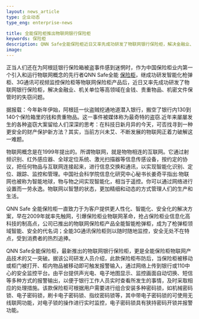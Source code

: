 ```yaml
---
layout: news_article
type: 企业动态
type_eng: enterprise-news

title: 全能保险柜推出物联网银行保险柜
keywords: 保险柜
description: QNN Safe全能保险柜近日又率先成功研发了物联网银行保险柜，解决金融业、机关单位等高领域在金钱、贵重物品、机密文件保管时的失窃问题。
image: 
---
```

正当人们还在为阿根廷银行保险箱被盗事件感到迷惘时，作为中国保险柜业内第一个引入和运行物联网概念的先行者QNN Safe全能 [保险柜](http://www.qnn.com.cn/)，继成功研发智能化枪弹柜、3G通讯可视频监控保险柜等物联网保险柜产品后，近日又率先成功研发了物联网银行保险柜，解决金融业、机关单位等高领域在金钱、贵重物品、机密文件保管时的失窃问题。

据报载：今年新年伊始，阿根廷一伙盗贼挖通地道潜入银行，搬空了银行内130到140个保险箱里的钱和贵重物品。这一事件被媒体称为最奇特的盗窃.近年来屡屡发生的各种盗窃大案留给人们深深的思考：在科技日新月异的今天，可否找寻到一种更安全的财产保护新方法？其实，当前方兴未艾、不断发展的物联网正着力破解这一难题。

物联网概念是在1999年提出的。所谓物联网，就是物物相连的互联网。它通过射频识别、红外感应器、全球定位系统、激光扫描器等信息传感设备，按约定的协议，把任何物品与互联网连接起来，进行信息交换和通讯，以实现智能化识别、定位、跟踪、监控和管理。中国社会科学院信息化研究中心秘书长姜奇平指出:物联网也被称为智能地球，物与物之间实现智能化，相当于遥控。你可以通过网络进行设置而一劳永逸。物联网以智慧的状态，更加精细和动态的方式管理人们的生产和生活。

QNN Safe 全能保险柜一直致力于为客户提供更人性化、智能化、安全化的解决方案，早在2009年就率先触网，引爆保险柜业物联网革命，抢占保险柜业信息化高科技的制高点，公司已推出的物联网保险柜产品全能智能枪弹柜，成为了枪弹柜领域智能、安全的代名词；全能3G通讯保险柜则以随时随地监控，安全无处不在特点，受到消费者的热烈追捧。

QNN Safe全能保险柜，最新推出的物联网银行保险柜，更是全能保险柜物联网产品技术的又一突破。据该公司研发人员介绍，此款保险柜布防后，当保险柜被移动或柜门被打开、柜内物品被移动即可触发报警输入，通过网络上传到银行或110中心的安全监控平台。由平台提供声光电、电子地图显示、监控画面自动切换、短信等多种方式的报警输出，以便于银行工作人员实时查看所发生的事情，及时采取相应的处理措施。该款保险柜可根据用户需要进行组合安装多种密码锁，如机械密码锁、电子密码锁，刷卡电子密码锁、指纹密码锁等，其中带电子密码锁的可使用无线联网功能，对电子锁的操作进行实时监控，电子密码锁具有狭持密码开锁并报警功能。
